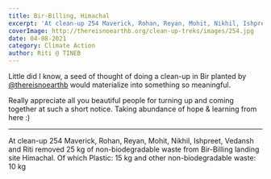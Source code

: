 ```yaml
---
title: Bir-Billing, Himachal
excerpt: 'At clean-up 254 Maverick, Rohan, Reyan, Mohit, Nikhil, Ishpreet, Vedansh and Riti removed 25 kg of non-biodegradable waste from Bir-Billing landing site Himachal. Of which Plastic: 15 kg and other non-biodegradable waste: 10 kg'
coverImage: http://thereisnoearthb.org/clean-up-treks/images/254.jpg
date: 04-08-2021
category: Climate Action
author: Riti @ TINEB
---
```

<p class="text-xl text-left">Little did I know, a seed of thought of doing a clean-up in Bir planted by <a href="https://www.instagram.com/thereisnoearthb/">@thereisnoearthb</a> would materialize into something so meaningful.</p>


<p>Really appreciate all you beautiful people for turning up and coming together at such a short notice. Taking abundance of hope &amp; learning from here :)</p>

<hr />
<p>At clean-up 254 Maverick, Rohan, Reyan, Mohit, Nikhil, Ishpreet, Vedansh and Riti removed 25 kg of non-biodegradable waste from Bir-Billing landing site Himachal. Of which Plastic: 15 kg and other non-biodegradable waste: 10 kg</p>